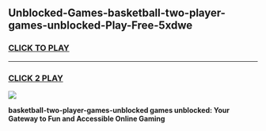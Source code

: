 
## Unblocked-Games-basketball-two-player-games-unblocked-Play-Free-5xdwe
<h3>
<a href="https://premium76.site?title=basketball-two-player-games-unblocked&ref=10A">CLICK TO PLAY</a></h3>
<hr>

<h3>
<a href="https://premium76.site?title=basketball-two-player-games-unblocked&ref=10A">CLICK 2 PLAY</a>
  
</h3>

<a href="https://premium76.site?title=basketball-two-player-games-unblocked&ref=10A"><img src="https://clearcache.store/games.png"></a>


**basketball-two-player-games-unblocked games unblocked: Your Gateway to Fun and Accessible Online Gaming**
